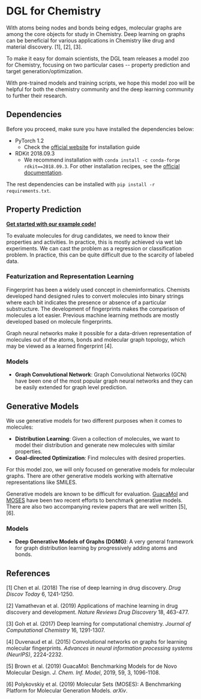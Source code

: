 # DGL for Chemistry

With atoms being nodes and bonds being edges, molecular graphs are among the core objects for study in Chemistry. 
Deep learning on graphs can be beneficial for various applications in Chemistry like drug and material discovery.
[1], [2], [3].

To make it easy for domain scientists, the DGL team releases a model zoo for Chemistry, focusing on two particular cases 
-- property prediction and target generation/optimization. 

With pre-trained models and training scripts, we hope this model zoo will be helpful for both
the chemistry community and the deep learning community to further their research.

## Dependencies

Before you proceed, make sure you have installed the dependencies below:
- PyTorch 1.2
    - Check the [official website](https://pytorch.org/) for installation guide
- RDKit 2018.09.3
    - We recommend installation with `conda install -c conda-forge rdkit==2018.09.3`. For other installation recipes,
    see the [official documentation](https://www.rdkit.org/docs/Install.html).
    
The rest dependencies can be installed with `pip install -r requirements.txt`.

## Property Prediction

[**Get started with our example code!**](https://github.com/dmlc/dgl/tree/master/examples/pytorch/model_zoo/chem/property_prediction)

To evaluate molecules for drug candidates, we need to know their properties and activities. In practice, this is
mostly achieved via wet lab experiments. We can cast the problem as a regression or classification problem.
In practice, this can be quite difficult due to the scarcity of labeled data.

### Featurization and Representation Learning

Fingerprint has been a widely used concept in cheminformatics. Chemists developed hand designed rules to convert 
molecules into binary strings where each bit indicates the presence or absence of a particular substructure. The
development of fingerprints makes the comparison of molecules a lot easier. Previous machine learning methods are 
mostly developed based on molecule fingerprints.

Graph neural networks make it possible for a data-driven representation of molecules out of the atoms, bonds and 
molecular graph topology, which may be viewed as a learned fingerprint [4]. 

### Models
- **Graph Convolutional Network**: Graph Convolutional Networks (GCN) have been one of the most popular graph neural 
networks and they can be easily extended for graph level prediction.

## Generative Models

We use generative models for two different purposes when it comes to molecules:
- **Distribution Learning**: Given a collection of molecules, we want to model their distribution and generate new
molecules with similar properties.
- **Goal-directed Optimization**: Find molecules with desired properties.

For this model zoo, we will only focused on generative models for molecular graphs. There are other generative models 
working with alternative representations like SMILES. 

Generative models are known to be difficult for evaluation. [GuacaMol](https://github.com/BenevolentAI/guacamol) and
[MOSES](https://github.com/molecularsets/moses) have been two recent efforts to benchmark generative models. There
are also two accompanying review papers that are well written [5], [6].

### Models
- **Deep Generative Models of Graphs (DGMG)**: A very general framework for graph distribution learning by progressively
adding atoms and bonds.

## References

[1] Chen et al. (2018) The rise of deep learning in drug discovery. *Drug Discov Today* 6, 1241-1250.

[2] Vamathevan et al. (2019) Applications of machine learning in drug discovery and development. 
*Nature Reviews Drug Discovery* 18, 463-477.

[3] Goh et al. (2017) Deep learning for computational chemistry. *Journal of Computational Chemistry* 16, 1291-1307.

[4] Duvenaud et al. (2015) Convolutional networks on graphs for learning molecular fingerprints. *Advances in neural 
information processing systems (NeurIPS)*, 2224-2232.

[5] Brown et al. (2019) GuacaMol: Benchmarking Models for de Novo Molecular Design. *J. Chem. Inf. Model*, 2019, 59, 3, 
1096-1108.

[6] Polykovskiy et al. (2019) Molecular Sets (MOSES): A Benchmarking Platform for Molecular Generation Models. *arXiv*. 
